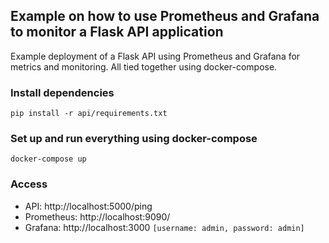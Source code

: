 ## Example on how to use Prometheus and Grafana to monitor a Flask API application

Example deployment of a Flask API using Prometheus and Grafana for metrics and monitoring. All tied together using docker-compose.

### Install dependencies

```
pip install -r api/requirements.txt
```

### Set up and run everything using docker-compose

```
docker-compose up
```

### Access

* API: http://localhost:5000/ping
* Prometheus: http://localhost:9090/
* Grafana: http://localhost:3000 `[username: admin, password: admin]`
